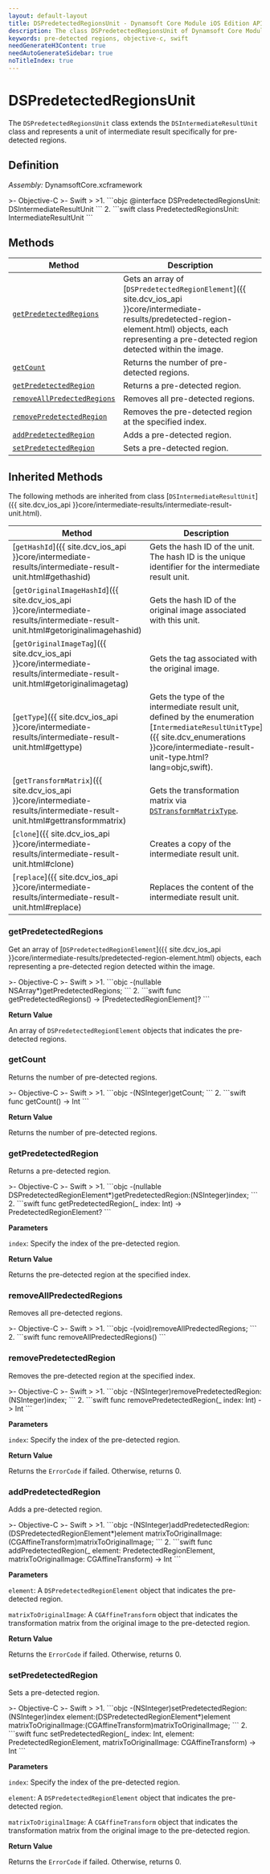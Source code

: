 ```yaml
---
layout: default-layout
title: DSPredetectedRegionsUnit - Dynamsoft Core Module iOS Edition API Reference
description: The class DSPredetectedRegionsUnit of Dynamsoft Core Module represents a unit that contains a collection of pre-detected regions.
keywords: pre-detected regions, objective-c, swift
needGenerateH3Content: true
needAutoGenerateSidebar: true
noTitleIndex: true
---
```


# DSPredetectedRegionsUnit

The `DSPredetectedRegionsUnit` class extends the `DSIntermediateResultUnit` class and represents a unit of intermediate result specifically for pre-detected regions.

## Definition

*Assembly:* DynamsoftCore.xcframework

<div class="sample-code-prefix"></div>
>- Objective-C
>- Swift
>
>1. 
```objc
@interface DSPredetectedRegionsUnit: DSIntermediateResultUnit
```
2. 
```swift
class PredetectedRegionsUnit: IntermediateResultUnit
```

## Methods

| Method | Description |
|------- |-------------|
| [`getPredetectedRegions`](#getpredetectedregions) | Gets an array of [`DSPredetectedRegionElement`]({{ site.dcv_ios_api }}core/intermediate-results/predetected-region-element.html) objects, each representing a pre-detected region detected within the image. |
| [`getCount`](#getcount) | Returns the number of pre-detected regions. |
| [`getPredetectedRegion`](#getpredetectedregion) | Returns a pre-detected region. |
| [`removeAllPredectedRegions`](#removeallpredectedregions) | Removes all pre-detected regions. |
| [`removePredetectedRegion`](#removepredetectedregion) | Removes the pre-detected region at the specified index. |
| [`addPredetectedRegion`](#addpredetectedregion) | Adds a pre-detected region. |
| [`setPredetectedRegion`](#setpredetectedregion) | Sets a pre-detected region. |

## Inherited Methods

The following methods are inherited from class [`DSIntermediateResultUnit`]({{ site.dcv_ios_api }}core/intermediate-results/intermediate-result-unit.html).

| Method | Description |
|------- |-------------|
| [`getHashId`]({{ site.dcv_ios_api }}core/intermediate-results/intermediate-result-unit.html#gethashid) | Gets the hash ID of the unit. The hash ID is the unique identifier for the intermediate result unit. |
| [`getOriginalImageHashId`]({{ site.dcv_ios_api }}core/intermediate-results/intermediate-result-unit.html#getoriginalimagehashid) | Gets the hash ID of the original image associated with this unit. |
| [`getOriginalImageTag`]({{ site.dcv_ios_api }}core/intermediate-results/intermediate-result-unit.html#getoriginalimagetag) | Gets the tag associated with the original image. |
| [`getType`]({{ site.dcv_ios_api }}core/intermediate-results/intermediate-result-unit.html#gettype) | Gets the type of the intermediate result unit, defined by the enumeration [`IntermediateResultUnitType`]({{ site.dcv_enumerations }}core/intermediate-result-unit-type.html?lang=objc,swift). |
| [`getTransformMatrix`]({{ site.dcv_ios_api }}core/intermediate-results/intermediate-result-unit.html#gettransformmatrix) | Gets the transformation matrix via [`DSTransformMatrixType`]({{site.dcv_enumerations}}/core/transform-matrix-type.html). |
| [`clone`]({{ site.dcv_ios_api }}core/intermediate-results/intermediate-result-unit.html#clone) | Creates a copy of the intermediate result unit. |
| [`replace`]({{ site.dcv_ios_api }}core/intermediate-results/intermediate-result-unit.html#replace) | Replaces the content of the intermediate result unit. |

### getPredetectedRegions

Get an array of [`DSPredetectedRegionElement`]({{ site.dcv_ios_api }}core/intermediate-results/predetected-region-element.html) objects, each representing a pre-detected region detected within the image.

<div class="sample-code-prefix"></div>
>- Objective-C
>- Swift
>
>1. 
```objc
-(nullable NSArray<DSPredetectedRegionElement*>*)getPredetectedRegions;
```
2. 
```swift
func getPredetectedRegions() -> [PredetectedRegionElement]?
```

**Return Value**

An array of `DSPredetectedRegionElement` objects that indicates the pre-detected regions.

### getCount

Returns the number of pre-detected regions.

<div class="sample-code-prefix"></div>
>- Objective-C
>- Swift
>
>1. 
```objc
-(NSInteger)getCount;
```
2. 
```swift
func getCount() -> Int
```

**Return Value**

Returns the number of pre-detected regions.

### getPredetectedRegion

Returns a pre-detected region.

<div class="sample-code-prefix"></div>
>- Objective-C
>- Swift
>
>1. 
```objc
-(nullable DSPredetectedRegionElement*)getPredetectedRegion:(NSInteger)index;
```
2. 
```swift
func getPredetectedRegion(_ index: Int) -> PredetectedRegionElement?
```

**Parameters**

`index`: Specify the index of the pre-detected region.

**Return Value**

Returns the pre-detected region at the specified index.

### removeAllPredectedRegions

Removes all pre-detected regions.

<div class="sample-code-prefix"></div>
>- Objective-C
>- Swift
>
>1. 
```objc
-(void)removeAllPredectedRegions;
```
2. 
```swift
func removeAllPredectedRegions()
```

### removePredetectedRegion

Removes the pre-detected region at the specified index.

<div class="sample-code-prefix"></div>
>- Objective-C
>- Swift
>
>1. 
```objc
-(NSInteger)removePredetectedRegion:(NSInteger)index;
```
2. 
```swift
func removePredetectedRegion(_ index: Int) -> Int
```

**Parameters**

`index`: Specify the index of the pre-detected region.

**Return Value**

Returns the `ErrorCode` if failed. Otherwise, returns 0.

### addPredetectedRegion

Adds a pre-detected region.

<div class="sample-code-prefix"></div>
>- Objective-C
>- Swift
>
>1. 
```objc
-(NSInteger)addPredetectedRegion:(DSPredetectedRegionElement*)element
           matrixToOriginalImage:(CGAffineTransform)matrixToOriginalImage;
```
2. 
```swift
func addPredetectedRegion(_ element: PredetectedRegionElement, matrixToOriginalImage: CGAffineTransform) -> Int
```

**Parameters**

`element`: A `DSPredetectedRegionElement` object that indicates the pre-detected region.

`matrixToOriginalImage`: A `CGAffineTransform` object that indicates the transformation matrix from the original image to the pre-detected region.

**Return Value**

Returns the `ErrorCode` if failed. Otherwise, returns 0.

### setPredetectedRegion

Sets a pre-detected region.

<div class="sample-code-prefix"></div>
>- Objective-C
>- Swift
>
>1. 
```objc
-(NSInteger)setPredetectedRegion:(NSInteger)index
                         element:(DSPredetectedRegionElement*)element
           matrixToOriginalImage:(CGAffineTransform)matrixToOriginalImage;
```
2. 
```swift
func setPredetectedRegion(_ index: Int, element: PredetectedRegionElement, matrixToOriginalImage: CGAffineTransform) -> Int
```

**Parameters**

`index`: Specify the index of the pre-detected region.

`element`: A `DSPredetectedRegionElement` object that indicates the pre-detected region.

`matrixToOriginalImage`: A `CGAffineTransform` object that indicates the transformation matrix from the original image to the pre-detected region.

**Return Value**

Returns the `ErrorCode` if failed. Otherwise, returns 0.
